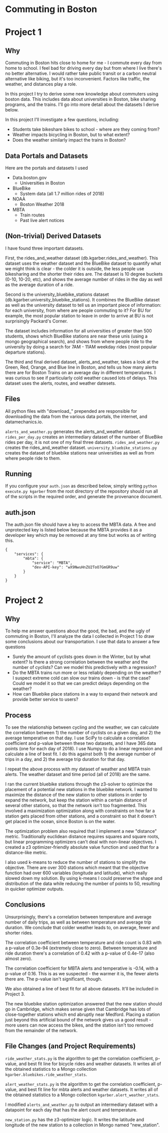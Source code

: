 # Commuting in Boston

# Project 1

## Why

Commuting in Boston hits close to home for me - I commute every day from home to school. I feel bad for driving every day but from where I live there's no better alternative. I would rather take public transit or a carbon neutral alternative like biking, but it's too inconvenient. Factors like traffic, the weather, and distances play a role.

In this project I try to derive some new knowledge about commuters using boston data. This includes data about universities in Boston, bike sharing programs, and the trains. I'll go into more detail about the datasets I derive below.

In this project I'll investigate a few questions, including:

* Students take bikeshare bikes to school - where are they coming from?
* Weather impacts bicycling in Boston, but to what extent?
* Does the weather similarly impact the trains in Boston?

## Data Portals and Datasets

Here are the portals and datasets I used

* Data.boston.gov
	* Universities in Boston
* BlueBike
	* System data (all 1.7 million rides of 2018)
* NOAA
	* Boston Weather 2018
* MBTA
	* Train routes
	* Past live alert notices

## (Non-trivial) Derived Datasets

I have found three important datasets.

First, the rides_and_weather dataset (db.kgarber.rides_and_weather). This dataset uses the weather dataset and the BlueBike dataset to quantify what we might think is clear - the colder it is outside, the less people use bikesharing and the shorter their rides are. The dataset is 10 degree buckets (0-10, 10-20, etc), and shows the average number of rides in the day as well as the average duration of a ride.

Second is the university_bluebike_stations dataset (db.kgarber.university_bluebike_stations). It combines the BlueBike dataset as well as the university dataset to tell us an important piece of information: for each university, from where are people commuting to it? For BU for example, the most popular station to leave in order to arrive at BU is not surprisingly Packard's Corner. 

The dataset includes information for all universities of greater than 500 students, shows which BlueBike stations are near these unis (using a mongo geographical search), and shows from where people ride to the university by doing a search for 7AM - 11AM weekday rides (most popular departure stations).

The third and final derived dataset, alerts_and_weather, takes a look at the Green, Red, Orange, and Blue line in Boston, and tells us how many alerts there are for Boston Trains on an average day in different temperatures. I was curious to see if particularly cold weather caused lots of delays. This dataset uses the alerts, routes, and weather datesets.

## Files

All python files with "download_" prepended are responsible for downloading the data from the various data portals, the internet, and datamechanics.io. 

`alerts_and_weather.py` generates the alerts_and_weather dataset. `rides_per_day.py` creates an intermediary dataset of the number of BlueBike rides per day, it is not one of my final three datasets. `rides_and_weather.py` creates the rides_and_weather dataset. `university_bluebike_stations.py` creates the dataset of bluebike stations near universities as well as from where people ride to them.

## Running

If you configure your `auth.json` as described below, simply writing `python execute.py kgarber` from the root directory of the repository should run all of the scripts in the required order, and generate the provenance document.

## auth.json

The auth.json file should have a key to access the MBTA data. A free and unprotected key is listed below because the MBTA provides it as a developer key which may be removed at any time but works as of writing this.

```
{
	"services": {
		"mbta": {
			"service": "MBTA",
			"dev-API-key": "wX9NwuHnZU2ToO7GmGR9uw"
		}
	}
}
```

# Project 2

## Why 

To help me answer questions about the good, the bad, and the ugly of commuting in Boston, I'll analyze the data I collected in Project 1 to draw some conclusions about our transportation. I use that data to answer a few questions

* Surely the amount of cyclists goes down in the Winter, but by what extent? Is there a strong correlation between the weather and the number of cyclists? Can we model this predictively with a regression?
* Do the MBTA trains run more or less reliably depending on the weather? I suspect extreme cold can slow our trains down - is that the case? Could we model it so that we can predict delays depending on the weather?
* How can Bluebike place stations in a way to expand their network and provide better service to users?

## Process

To see the relationship between cycling and the weather, we can calculate the correlation between 1) the number of cyclists on a given day, and 2) the average temperative on that day. I use SciPy to calculate a correlation coefficient and p-value between these two datasets, and I have 365 data points (one for each day of 2018). I use Numpy to do a linear regression and calculate a line of best fit. I do this against both 1) the average number of trips in a day, and 2) the average trip duration for that day.

I repeat the above process with my dataset of weather and MBTA train alerts. The weather dataset and time period (all of 2018) are the same.

I ran the current bluebike stations through the z3-solver to optimize the placement of a potential new stations in the bluebike network. I wanted to maximize the distance of the new station to other stations in order to expand the network, but keep the station within a certain distance of several other stations, so that the network isn't too fragmented. This involved a maximization optimization along with constraints on how far a station gets placed from other stations, and a constraint so that it doesn't get placed in the ocean, since Boston is on the water.

The optimization problem also required that I implement a new "distance" metric. Traditionally euclidean distance requires squares and square roots, but linear programming optimizers can't deal with non-linear objectives. I created a z3 optimizer-friendly absolute value function and used that for a distance-like metric.

I also used k-means to reduce the number of stations to simplify the objective. There are over 300 stations which meant that the objective function had over 600 variables (longitude and latitude), which really slowed down my solution. By using k-means I could preserve the shape and distribution of the data while reducing the number of points to 50, resulting in quicker optimizer outputs.

## Conclusions

Unsurprisingly, there's a correlation between temperature and average number of daily trips, as well as between temperature and average trip duration. We conclude that colder weather leads to, on average, fewer and shorter rides.

The correlation coefficient between temperature and ride count is 0.83 with a p-value of 0.3e-94 (extremely close to zero). Between temperature and ride duration there's a correlation of 0.42 with a p-value of 0.4e-17 (also almost zero).

The correlation coefficient for MBTA alerts and temperative is -0.14, with a p-value of 0.16. This is as we suspected - the warmer it is, the fewer alerts there are. The p-value isn't significant, though.

We also obtained a line of best fit for all above datasets. It'll be included in Project 3.

The new bluebike station optimization answered that the new station should go in Cambridge, which makes sense given that Cambridge has lots of close-together stations which end abruptly near Medford. Placing a station just beyond this artificial bound of the network gives us a good result - more users can now access the bikes, and the station isn't too removed from the remainder of the network.

## File Changes (and Project Requirements)

`ride_weather_stats.py` is the algorithm to get the correlation coefficient, p-value, and best fit line for bicycle rides and weather datasets. It writes all of the obtained statistics to a Mongo collection `kgarber.bluebikes.ride_weather_stats`.

`alert_weather_stats.py` is the algorithm to get the correlation coefficient, p-value, and best fit line for mbta alerts and weather datasets. It writes all of the obtained statistics to a Mongo collection `kgarber.alert_weather_stats`.

I modified `alerts_and_weather.py` to output an intermediary dataset with a datapoint for each day that has the alert count and temperature. 

`new_station.py` has the z3-optimizer logic. It writes the latitude and longitude of the new station to a collection in Mongo named "new_station".
